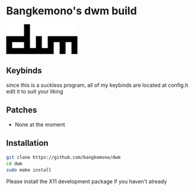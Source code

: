 # Bangkemono's dwm build
![dwm](https://github.com/bangkemono/dwm/blob/master/dwm.png)

## Keybinds
since this is a suckless program, all of my keybinds are located at config.h
edit it to suit your liking

## Patches
* None at the moment

## Installation
```bash
git clone https://github.com/bangkemono/dwm
cd dwm
sudo make install
```

Please install the X11 development package if you haven't already

